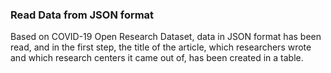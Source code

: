 ### Read Data from JSON format
Based on COVID-19 Open Research Dataset, data in JSON format has been read, and in the first step, the title of the article, which researchers wrote and which research centers it came out of, has been created in a table. 
